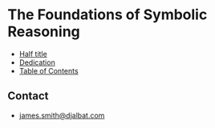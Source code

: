 
# The Foundations of Symbolic Reasoning

* [Half title](half-title.md)
* [Dedication](dedication.md)
* [Table of Contents](table-of-contents.md)

## Contact

- james.smith@djalbat.com

